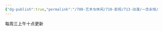 ```yaml
---
{"dg-publish":true,"permalink":"/700-艺术与休闲/710-影视/713-动漫/一念永恒/","tags":["追剧/动漫"],"noteIcon":""}
---
```


每周三上午十点更新

